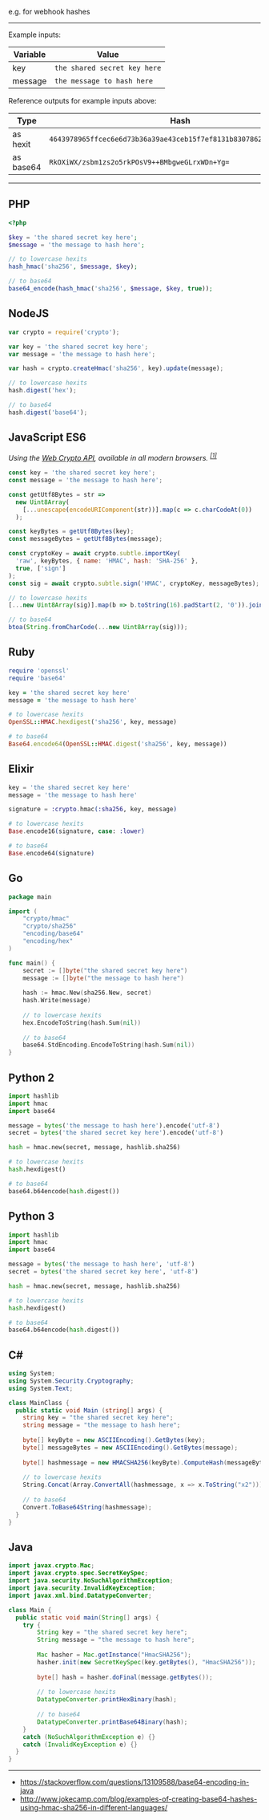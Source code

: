 e.g. for webhook hashes

---

Example inputs:

| Variable | Value |
| --- | --- |
| key | `the shared secret key here` |
| message | `the message to hash here ` |

Reference outputs for example inputs above:

| Type | Hash |
| --- | --- |
| as hexit | `4643978965ffcec6e6d73b36a39ae43ceb15f7ef8131b8307862ebc560e7f988` |
| as base64 | `RkOXiWX/zsbm1zs2o5rkPOsV9++BMbgweGLrxWDn+Yg=` |

---

## PHP

```php
<?php

$key = 'the shared secret key here';
$message = 'the message to hash here';

// to lowercase hexits
hash_hmac('sha256', $message, $key);

// to base64
base64_encode(hash_hmac('sha256', $message, $key, true));
```

## NodeJS

```js
var crypto = require('crypto');

var key = 'the shared secret key here';
var message = 'the message to hash here';

var hash = crypto.createHmac('sha256', key).update(message);

// to lowercase hexits
hash.digest('hex');

// to base64
hash.digest('base64');
```

## JavaScript ES6

_Using the [Web Crypto API](https://developer.mozilla.org/en-US/docs/Web/API/Web_Crypto_API), available in all modern browsers. <sup>[[1]](https://caniuse.com/#feat=cryptography)</sup>_

```js
const key = 'the shared secret key here';
const message = 'the message to hash here';

const getUtf8Bytes = str =>
  new Uint8Array(
    [...unescape(encodeURIComponent(str))].map(c => c.charCodeAt(0))
  );

const keyBytes = getUtf8Bytes(key);
const messageBytes = getUtf8Bytes(message);

const cryptoKey = await crypto.subtle.importKey(
  'raw', keyBytes, { name: 'HMAC', hash: 'SHA-256' },
  true, ['sign']
);
const sig = await crypto.subtle.sign('HMAC', cryptoKey, messageBytes);

// to lowercase hexits
[...new Uint8Array(sig)].map(b => b.toString(16).padStart(2, '0')).join('');

// to base64
btoa(String.fromCharCode(...new Uint8Array(sig)));
```

## Ruby

```rb
require 'openssl'
require 'base64'

key = 'the shared secret key here'
message = 'the message to hash here'

# to lowercase hexits
OpenSSL::HMAC.hexdigest('sha256', key, message)

# to base64
Base64.encode64(OpenSSL::HMAC.digest('sha256', key, message))
```

## Elixir

```elixir
key = 'the shared secret key here'
message = 'the message to hash here'

signature = :crypto.hmac(:sha256, key, message)

# to lowercase hexits
Base.encode16(signature, case: :lower)

# to base64
Base.encode64(signature)
```

## Go

```go
package main

import (
	"crypto/hmac"
	"crypto/sha256"
	"encoding/base64"
	"encoding/hex"
)

func main() {
	secret := []byte("the shared secret key here")
	message := []byte("the message to hash here")
	
	hash := hmac.New(sha256.New, secret)
	hash.Write(message)
	
	// to lowercase hexits
	hex.EncodeToString(hash.Sum(nil))
	
	// to base64
	base64.StdEncoding.EncodeToString(hash.Sum(nil))
}
```

## Python 2

```py
import hashlib
import hmac
import base64

message = bytes('the message to hash here').encode('utf-8')
secret = bytes('the shared secret key here').encode('utf-8')

hash = hmac.new(secret, message, hashlib.sha256)

# to lowercase hexits
hash.hexdigest()

# to base64
base64.b64encode(hash.digest())
```

## Python 3

```py
import hashlib
import hmac
import base64

message = bytes('the message to hash here', 'utf-8')
secret = bytes('the shared secret key here', 'utf-8')

hash = hmac.new(secret, message, hashlib.sha256)

# to lowercase hexits
hash.hexdigest()

# to base64
base64.b64encode(hash.digest())
```

## C&#35;

```cs
using System;
using System.Security.Cryptography;
using System.Text;

class MainClass {
  public static void Main (string[] args) {
    string key = "the shared secret key here";
    string message = "the message to hash here";
    
    byte[] keyByte = new ASCIIEncoding().GetBytes(key);
    byte[] messageBytes = new ASCIIEncoding().GetBytes(message);
    
    byte[] hashmessage = new HMACSHA256(keyByte).ComputeHash(messageBytes);
    
    // to lowercase hexits
    String.Concat(Array.ConvertAll(hashmessage, x => x.ToString("x2")));
    
    // to base64
    Convert.ToBase64String(hashmessage);
  }
}
```

## Java

```java
import javax.crypto.Mac;
import javax.crypto.spec.SecretKeySpec;
import java.security.NoSuchAlgorithmException;
import java.security.InvalidKeyException;
import javax.xml.bind.DatatypeConverter;

class Main {
  public static void main(String[] args) {
  	try {
	    String key = "the shared secret key here";
	    String message = "the message to hash here";
	    
	    Mac hasher = Mac.getInstance("HmacSHA256");
	    hasher.init(new SecretKeySpec(key.getBytes(), "HmacSHA256"));
	    
	    byte[] hash = hasher.doFinal(message.getBytes());
	    
	    // to lowercase hexits
	    DatatypeConverter.printHexBinary(hash);
	    
	    // to base64
	    DatatypeConverter.printBase64Binary(hash);
  	}
  	catch (NoSuchAlgorithmException e) {}
  	catch (InvalidKeyException e) {}
  }
}
```

---

* https://stackoverflow.com/questions/13109588/base64-encoding-in-java
* http://www.jokecamp.com/blog/examples-of-creating-base64-hashes-using-hmac-sha256-in-different-languages/

